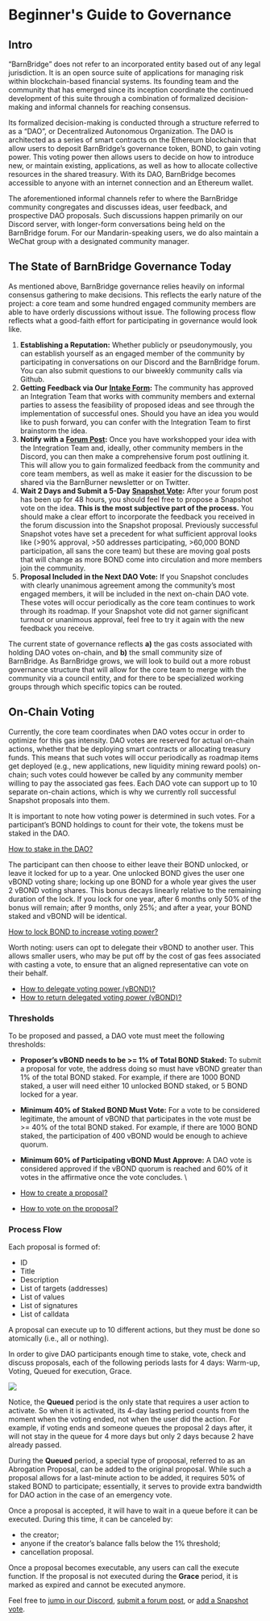 # Beginner's Guide to Governance

## Intro

“BarnBridge” does not refer to an incorporated entity based out of any legal jurisdiction. It is an open source suite of applications for managing risk within blockchain-based financial systems. Its founding team and the community that has emerged since its inception coordinate the continued development of this suite through a combination of formalized decision-making and informal channels for reaching consensus.&#x20;

Its formalized decision-making is conducted through a structure referred to as a “DAO”, or Decentralized Autonomous Organization. The DAO is architected as a series of smart contracts on the Ethereum blockchain that allow users to deposit BarnBridge’s governance token, BOND, to gain voting power. This voting power then allows users to decide on how to introduce new, or maintain existing, applications, as well as how to allocate collective resources in the shared treasury. With its DAO, BarnBridge becomes accessible to anyone with an internet connection and an Ethereum wallet.

The aforementioned informal channels refer to where the BarnBridge community congregates and discusses ideas, user feedback, and prospective DAO proposals. Such discussions happen primarily on our Discord server, with longer-form conversations being held on the BarnBridge forum. For our Mandarin-speaking users, we do also maintain a WeChat group with a designated community manager.

## The State of BarnBridge Governance Today

As mentioned above, BarnBridge governance relies heavily on informal consensus gathering to make decisions. This reflects the early nature of the project: a core team and some hundred engaged community members are able to have orderly discussions without issue. The following process flow reflects what a good-faith effort for participating in governance would look like.

1. **Establishing a Reputation:** Whether publicly or pseudonymously, you can establish yourself as an engaged member of the community by participating in conversations on our Discord and the BarnBridge forum. You can also submit questions to our biweekly community calls via Github.&#x20;
2. **Getting Feedback via Our** [**Intake Form**](https://docs.google.com/forms/d/e/1FAIpQLSftA8dem1TfkzT4rK71pHzTNXxYJwX-BMITLcOoP\_WQF8fteQ/viewform)**:** The community has approved an Integration Team that works with community members and external parties to assess the feasibility of proposed ideas and see through the implementation of successful ones. Should you have an idea you would like to push forward, you can confer with the Integration Team to first brainstorm the idea.&#x20;
3. **Notify with a** [**Forum Post**](https://forum.barnbridge.com)**:** Once you have workshopped your idea with the Integration Team and, ideally, other community members in the Discord, you can then make a comprehensive forum post outlining it. This will allow you to gain formalized feedback from the community and core team members, as well as make it easier for the discussion to be shared via the BarnBurner newsletter or on Twitter.
4. **Wait 2 Days and Submit a 5-Day** [**Snapshot Vote**](https://signal.barnbridge.com/#/)**:** After your forum post has been up for 48 hours, you should feel free to propose a Snapshot vote on the idea. **This is the most subjective part of the process.** You should make a clear effort to incorporate the feedback you received in the forum discussion into the Snapshot proposal. Previously successful Snapshot votes have set a precedent for what sufficient approval looks like (>90% approval, >50 addresses participating, >60,000 BOND participation, all sans the core team) but these are moving goal posts that will change as more BOND come into circulation and more members join the community.&#x20;
5. **Proposal Included in the Next DAO Vote:** If you Snapshot concludes with clearly unanimous agreement among the community’s most engaged members, it will be included in the next on-chain DAO vote. These votes will occur periodically as the core team continues to work through its roadmap. If your Snapshot vote did not garner significant turnout or unanimous approval, feel free to try it again with the new feedback you receive.

The current state of governance reflects **a)** the gas costs associated with holding DAO votes on-chain, and **b)** the small community size of BarnBridge. As BarnBridge grows, we will look to build out a more robust governance structure that will allow for the core team to merge with the community via a council entity, and for there to be specialized working groups through which specific topics can be routed.&#x20;

## On-Chain Voting

Currently, the core team coordinates when DAO votes occur in order to optimize for this gas intensity. DAO votes are reserved for actual on-chain actions, whether that be deploying smart contracts or allocating treasury funds. This means that such votes will occur periodically as roadmap items get deployed (e.g., new applications, new liquidity mining reward pools) on-chain; such votes could however be called by any community member willing to pay the associated gas fees. Each DAO vote can support up to 10 separate on-chain actions, which is why we currently roll successful Snapshot proposals into them.&#x20;

It is important to note how voting power is determined in such votes. For a participant’s BOND holdings to count for their vote, the tokens must be staked in the DAO.&#x20;

[How to stake in the DAO?](https://docs.barnbridge.com/how-to-guides/barnbridge-dao/how-to-obtain-voting-power-on-the-dao)

The participant can then choose to either leave their BOND unlocked, or leave it locked for up to a year. One unlocked BOND gives the user one vBOND voting share; locking up one BOND for a whole year gives the user 2 vBOND voting shares. This bonus decays linearly relative to the remaining duration of the lock. If you lock for one year, after 6 months only 50% of the bonus will remain; after 9 months, only 25%; and after a year, your BOND staked and vBOND will be identical.

[How to lock BOND to increase voting power?](https://docs.barnbridge.com/how-to-guides/barnbridge-dao/how-to-lock-bond-to-increase-voting-power)

Worth noting: users can opt to delegate their vBOND to another user. This allows smaller users, who may be put off by the cost of gas fees associated with casting a vote, to ensure that an aligned representative can vote on their behalf.&#x20;

* [How to delegate voting power (vBOND)?](https://docs.barnbridge.com/how-to-guides/barnbridge-dao/how-to-delegate-voting-power)
* [How to return delegated voting power (vBOND)?](https://docs.barnbridge.com/how-to-guides/barnbridge-dao/how-to-return-delegated-voting-power)

### Thresholds

To be proposed and passed, a DAO vote must meet the following thresholds:

* **Proposer’s vBOND needs to be >= 1% of Total BOND Staked:** To submit a proposal for vote, the address doing so must have vBOND greater than 1% of the total BOND staked. For example, if there are 1000 BOND staked, a user will need either 10 unlocked BOND staked, or 5 BOND locked for a year.&#x20;
* **Minimum 40% of Staked BOND Must Vote:** For a vote to be considered legitimate, the amount of vBOND that participates in the vote must be >= 40% of the total BOND staked. For example, if there are 1000 BOND staked, the participation of 400 vBOND would be enough to achieve quorum.&#x20;
* **Minimum 60% of Participating vBOND Must Approve:** A DAO vote is considered approved if the vBOND quorum is reached and 60% of it votes in the affirmative once the vote concludes. \

* [How to create a proposal?](https://docs.barnbridge.com/how-to-guides/barnbridge-dao/how-to-create-a-proposal)
* [How to vote on the proposal?](https://docs.barnbridge.com/how-to-guides/barnbridge-dao/how-to-vote-on-the-proposal)

### Process Flow

Each proposal is formed of:

* ID
* Title
* Description
* List of targets (addresses)
* List of values
* List of signatures
* List of calldata

A proposal can execute up to 10 different actions, but they must be done so atomically (i.e., all or nothing).

In order to give DAO participants enough time to stake, vote, check and discuss proposals, each of the following periods lasts for 4 days: Warm-up, Voting, Queued for execution, Grace.

![](https://lh3.googleusercontent.com/VcxgxKHBcm\_Dr6pS6z50X5fUx1\_utFgQbuB1ygXeU4fLp4MhW6CRAd4pgJ9RtuKw\_3xFeeEHjxSLh-BhROhDBy5wKhRSShNjVyKazttK1WYPNR2Gv5wlG-pGk2kFUKCIEzhzux3\_)

Notice, the **Queued** period is the only state that requires a user action to activate. So when it is activated, its 4-day lasting period counts from the moment when the voting ended, not when the user did the action. For example, if voting ends and someone queues the proposal 2 days after, it will not stay in the queue for 4 more days but only 2 days because 2 have already passed.

During the **Queued** period, a special type of proposal, referred to as an Abrogation Proposal, can be added to the original proposal. While such a proposal allows for a last-minute action to be added, it requires 50% of staked BOND to participate; essentially, it serves to provide extra bandwidth for DAO action in the case of an emergency vote.

Once a proposal is accepted, it will have to wait in a queue before it can be executed. During this time, it can be canceled by:

* the creator;
* anyone if the creator’s balance falls below the 1% threshold;
* cancellation proposal.

Once a proposal becomes executable, any users can call the execute function. If the proposal is not executed during the **Grace** period, it is marked as expired and cannot be executed anymore.

Feel free to [jump in our Discord](https://discord.gg/DcUJvqnT), [submit a forum post](https://forum.barnbridge.com), or [add a Snapshot vote](https://signal.barnbridge.com/#/).
